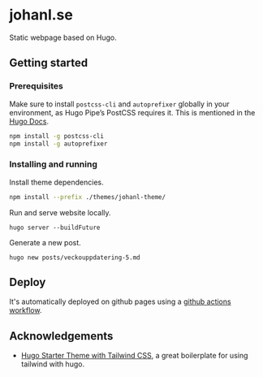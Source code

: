 # johanl.se

Static webpage based on Hugo.

## Getting started

### Prerequisites

Make sure to install `postcss-cli` and `autoprefixer` globally in your environment, as Hugo Pipe’s PostCSS requires it. This is mentioned in the [Hugo Docs](https://gohugo.io/hugo-pipes/postcss/).

```bash
npm install -g postcss-cli
npm install -g autoprefixer
```

### Installing and running

Install theme dependencies.

```bash
npm install --prefix ./themes/johanl-theme/
```

Run and serve website locally.

```
hugo server --buildFuture
```

Generate a new post.

```
hugo new posts/veckouppdatering-5.md
```

## Deploy

It's automatically deployed on github pages using a [github actions workflow](./.github/workflows/main.yml).

## Acknowledgements

- [Hugo Starter Theme with Tailwind CSS](https://github.com/dirkolbrich/hugo-theme-tailwindcss-starter), a great boilerplate for using tailwind with hugo.
